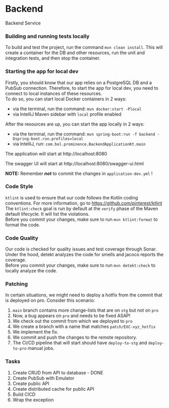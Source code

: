 # Backend

Backend Service

### Building and running tests locally

To build and test the project, run the command `mvn clean install`.
This will create a container for the DB and other resources, run the unit and integration tests, and then stop the container.

### Starting the app for local dev

Firstly, you should know that our app relies on a PostgreSQL DB and a PubSub connection.
Therefore, to start the app for local dev, you need to connect to local instances of these resources. \
To do so, you can start local Docker containers in 2 ways:

* via the terminal, run the command: `mvn docker:start -Plocal`
* via IntelliJ Maven sidebar with `local` profile enabled

After the resources are up, you can start the app locally in 2 ways:

* via the terminal, run the command: `mvn spring-boot:run -f backend -Dspring-boot.run.profiles=local`
* via IntelliJ, run: `com.bol.prominence.BackendApplicationKt.main`

The application will start at http://localhost:8080

The swagger UI will start at http://localhost:8080/swagger-ui.html

**NOTE:** Remember ***not*** to commit the changes in `application-dev.yml` !

### Code Style

`ktlint` is used to ensure that our code follows the Kotlin coding conventions.
For more information, go to https://github.com/pinterest/ktlint  \
The `ktlint:check` goal is run by default at the `verify` phase of the Maven default lifecycle. It will list the violations. \
Before you commit your changes, make sure to run `mvn ktlint:format` to format the code.

### Code Quality

Our code is checked for quality issues and test coverage through Sonar. \
Under the hood, detekt analyzes the code for smells and jacoco reports the coverage. \
Before you commit your changes, make sure to run `mvn detekt:check` to locally analyze the code.

### Patching

In certain situations, we might need to deploy a hotfix from the commit that is deployed on pro. Consider this scenario:

1. `main` branch contains more change-lists that are on `stg` but not on `pro`
2. Now, a bug appears on `pro` and needs to be fixed ASAP!
3. We check out the commit from which we deployed to `pro`
4. We create a branch with a name that matches `patch/EXC-xyz_hotfix`
5. We implement the fix.
6. We commit and push the changes to the remote repository.
7. The CI/CD pipeline that will start should have `deploy-to-stg` and `deploy-to-pro` manual jobs.

### Tasks
1. Create CRUD from API to database - DONE
2. Create PubSub with Emulator
3. Create public API
4. Create distributed cache for public API
5. Build CICD
6. Wrap the exception
